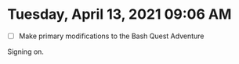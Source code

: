 # Tuesday, April 13, 2021 09:06 AM

- [ ] Make primary modifications to the Bash Quest Adventure 

Signing on.
